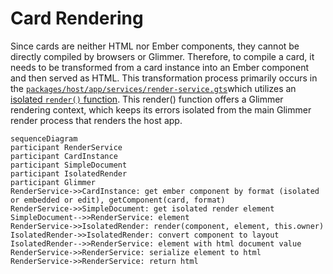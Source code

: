 # Card Rendering

Since cards are neither HTML nor Ember components, they cannot be directly compiled by browsers or Glimmer. Therefore, to compile a card, it needs to be transformed from a card instance into an Ember component and then served as HTML. This transformation process primarily occurs in the [`packages/host/app/services/render-service.gts`](../packages/host/app/components/card-prerender.gts)which utilizes an [isolated `render()` function](../packages/host/app/lib/isolated-render.gts). This render() function offers a Glimmer rendering context, which keeps its errors isolated from the main Glimmer render process that renders the host app.

```mermaid
sequenceDiagram
participant RenderService
participant CardInstance
participant SimpleDocument
participant IsolatedRender
participant Glimmer
RenderService->>CardInstance: get ember component by format (isolated or embedded or edit), getComponent(card, format)
RenderService->>SimpleDocument: get isolated render element
SimpleDocument-->>RenderService: element
RenderService->>IsolatedRender: render(component, element, this.owner)
IsolatedRender->>IsolatedRender: convert component to layout
IsolatedRender-->>RenderService: element with html document value
RenderService->>RenderService: serialize element to html
RenderService->>RenderService: return html